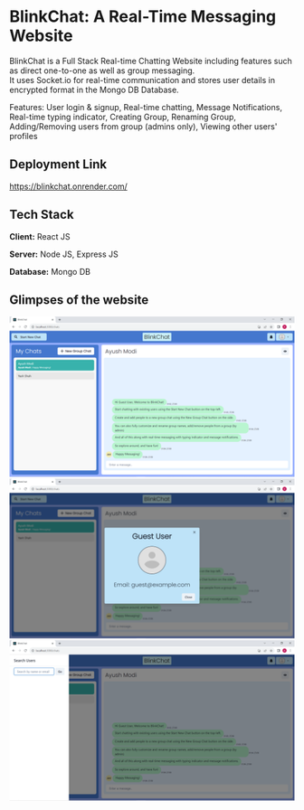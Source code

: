 ﻿# BlinkChat: A Real-Time Messaging Website

BlinkChat is a Full Stack Real-time Chatting Website including features such as direct one-to-one as well as group messaging.  
It uses Socket.io for real-time communication and stores user details in encrypted format in the Mongo DB Database.

Features: User login & signup, Real-time chatting, Message Notifications, Real-time typing indicator, Creating Group, Renaming Group, Adding/Removing users from group (admins only), Viewing other users' profiles

## Deployment Link

https://blinkchat.onrender.com/

## Tech Stack

**Client:** React JS

**Server:** Node JS, Express JS

**Database:** Mongo DB

## Glimpses of the website

 ![image1](https://github.com/ayushmodi12/dummy-repo/blob/main/Screenshot%20(1969).png)
 ![image2](https://github.com/ayushmodi12/dummy-repo/blob/main/Screenshot%20(1970).png)
 ![image3](https://github.com/ayushmodi12/dummy-repo/blob/main/Screenshot%20(1971).png)
